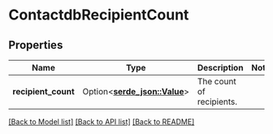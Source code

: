 # ContactdbRecipientCount

## Properties

Name | Type | Description | Notes
------------ | ------------- | ------------- | -------------
**recipient_count** | Option<[**serde_json::Value**](.md)> | The count of recipients. | 

[[Back to Model list]](../README.md#documentation-for-models) [[Back to API list]](../README.md#documentation-for-api-endpoints) [[Back to README]](../README.md)


